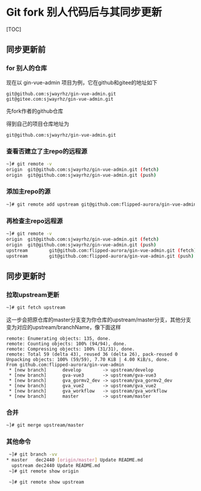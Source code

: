 # Git fork 别人代码后与其同步更新

[TOC]

## 同步更新前

### for 别人的仓库

现在以 gin-vue-admin 项目为例，它在github和gitee的地址如下

```
git@github.com:sjwayrhz/gin-vue-admin.git
git@gitee.com:sjwayrhz/gin-vue-admin.git
```

先fork作者的github仓库

得到自己的项目仓库地址为

```
git@github.com:sjwayrhz/gin-vue-admin.git
```

### 查看否建立了主repo的远程源

```bash
~]# git remote -v
origin  git@github.com:sjwayrhz/gin-vue-admin.git (fetch)
origin  git@github.com:sjwayrhz/gin-vue-admin.git (push)
```

### 添加主repo的源

```bash
~]# git remote add upstream git@github.com:flipped-aurora/gin-vue-admin.git
```

### 再检查主repo远程源

```bash
~]# git remote -v
origin  git@github.com:sjwayrhz/gin-vue-admin.git (fetch)
origin  git@github.com:sjwayrhz/gin-vue-admin.git (push)
upstream        git@github.com:flipped-aurora/gin-vue-admin.git (fetch)
upstream        git@github.com:flipped-aurora/gin-vue-admin.git (push)
```

## 同步更新时

### 拉取upstream更新

```bash
~]# git fetch upstream
```

这一步会把原仓库的master分支变为你仓库的upstream/master分支，其他分支变为对应的upstream/branchName，像下面这样

```
remote: Enumerating objects: 135, done.
remote: Counting objects: 100% (94/94), done.
remote: Compressing objects: 100% (31/31), done.
remote: Total 59 (delta 43), reused 36 (delta 26), pack-reused 0
Unpacking objects: 100% (59/59), 7.70 KiB | 4.00 KiB/s, done.
From github.com:flipped-aurora/gin-vue-admin
 * [new branch]      develop        -> upstream/develop
 * [new branch]      gva-vue3       -> upstream/gva-vue3
 * [new branch]      gva_gormv2_dev -> upstream/gva_gormv2_dev
 * [new branch]      gva_vue2       -> upstream/gva_vue2
 * [new branch]      gva_workflow   -> upstream/gva_workflow
 * [new branch]      master         -> upstream/master
```

### 合并

```bash
~]# git merge upstream/master
```

### 其他命令

```bash
 ~]# git branch -vv
* master   dec2440 [origin/master] Update README.md
  upstream dec2440 Update README.md
 ~]# git remote show origin

 ~]# git remote show upstream
```



